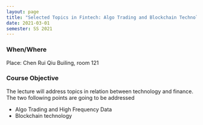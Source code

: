 ```yaml
---
layout: page
title: "Selected Topics in Fintech: Algo Trading and Blockchain Technology"
date: 2021-03-01
semester: SS 2021
---
```

### When/Where


Place: Chen Rui Qiu Builing, room 121


### Course Objective

The lecture will address topics in relation between technology and finance.
The two following points are going to be addressed

* Algo Trading and High Frequency Data
* Blockchain technology

